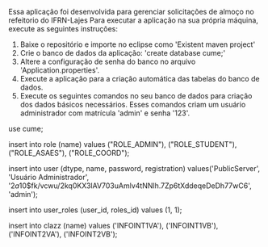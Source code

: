 Essa aplicação foi desenvolvida para gerenciar solicitações de almoço no refeitorio do IFRN-Lajes
Para executar a aplicação na sua própria máquina, execute as seguintes instruções:

1. Baixe o repositório e importe no eclipse como 'Existent maven project'
2. Crie o banco de dados da aplicação: 'create database cume;'
3. Altere a configuração de senha do banco no arquivo 'Application.properties'.
4. Execute a aplicação para a criação automática das tabelas do banco de dados.
5. Execute os seguintes comandos no seu banco de dados para criação dos dados básicos necessários. Esses comandos criam um usuário administrador com matrícula 'admin' e senha '123'.

use cume;

insert into role (name) values ("ROLE_ADMIN"), ("ROLE_STUDENT"), ("ROLE_ASAES"), ("ROLE_COORD");

insert into user (dtype, name, password, registration) values('PublicServer', 'Usuário Administrador', '$2a$10$fk/vcwu/2kq0KX3lAV703uAmlv4tNNlh.7Zp6tXddeqeDeDh77wC6', 'admin');

insert into user_roles (user_id, roles_id) values (1, 1);

insert into clazz (name) values ('INFOINT1VA'), ('INFOINT1VB'), ('INFOINT2VA'), ('INFOINT2VB');
